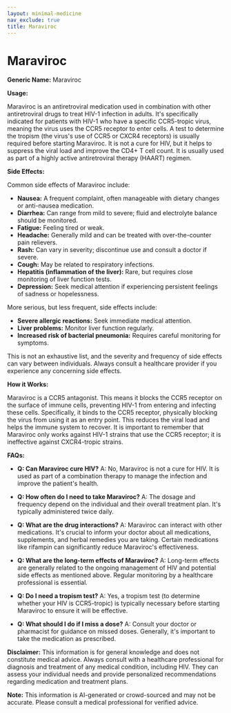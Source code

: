 ```yaml
---
layout: minimal-medicine
nav_exclude: true
title: Maraviroc
---
```


# Maraviroc

**Generic Name:** Maraviroc

**Usage:**

Maraviroc is an antiretroviral medication used in combination with other antiretroviral drugs to treat HIV-1 infection in adults.  It's specifically indicated for patients with HIV-1 who have a specific CCR5-tropic virus, meaning the virus uses the CCR5 receptor to enter cells.  A test to determine the tropism (the virus's use of CCR5 or CXCR4 receptors) is usually required before starting Maraviroc.  It is not a cure for HIV, but it helps to suppress the viral load and improve the CD4+ T cell count.  It is usually used as part of a highly active antiretroviral therapy (HAART) regimen.


**Side Effects:**

Common side effects of Maraviroc include:

* **Nausea:** A frequent complaint, often manageable with dietary changes or anti-nausea medication.
* **Diarrhea:**  Can range from mild to severe; fluid and electrolyte balance should be monitored.
* **Fatigue:** Feeling tired or weak.
* **Headache:**  Generally mild and can be treated with over-the-counter pain relievers.
* **Rash:**  Can vary in severity; discontinue use and consult a doctor if severe.
* **Cough:**  May be related to respiratory infections.
* **Hepatitis (inflammation of the liver):**  Rare, but requires close monitoring of liver function tests.
* **Depression:**  Seek medical attention if experiencing persistent feelings of sadness or hopelessness.

More serious, but less frequent, side effects include:

* **Severe allergic reactions:**  Seek immediate medical attention.
* **Liver problems:**  Monitor liver function regularly.
* **Increased risk of bacterial pneumonia:**  Requires careful monitoring for symptoms.

This is not an exhaustive list, and the severity and frequency of side effects can vary between individuals.  Always consult a healthcare provider if you experience any concerning side effects.


**How it Works:**

Maraviroc is a CCR5 antagonist.  This means it blocks the CCR5 receptor on the surface of immune cells, preventing HIV-1 from entering and infecting these cells.  Specifically, it binds to the CCR5 receptor, physically blocking the virus from using it as an entry point.  This reduces the viral load and helps the immune system to recover.  It is important to remember that Maraviroc only works against HIV-1 strains that use the CCR5 receptor; it is ineffective against CXCR4-tropic strains.


**FAQs:**

* **Q: Can Maraviroc cure HIV?** A: No, Maraviroc is not a cure for HIV.  It is used as part of a combination therapy to manage the infection and improve the patient's health.

* **Q: How often do I need to take Maraviroc?** A: The dosage and frequency depend on the individual and their overall treatment plan.  It's typically administered twice daily.

* **Q: What are the drug interactions?** A: Maraviroc can interact with other medications.  It's crucial to inform your doctor about all medications, supplements, and herbal remedies you are taking.  Certain medications like rifampin can significantly reduce Maraviroc's effectiveness.

* **Q: What are the long-term effects of Maraviroc?** A: Long-term effects are generally related to the ongoing management of HIV and potential side effects as mentioned above.  Regular monitoring by a healthcare professional is essential.

* **Q:  Do I need a tropism test?** A: Yes, a tropism test (to determine whether your HIV is CCR5-tropic) is typically necessary before starting Maraviroc to ensure it will be effective.

* **Q: What should I do if I miss a dose?** A:  Consult your doctor or pharmacist for guidance on missed doses.  Generally, it's important to take the medication as prescribed.


**Disclaimer:** This information is for general knowledge and does not constitute medical advice.  Always consult with a healthcare professional for diagnosis and treatment of any medical condition, including HIV.  They can assess your individual needs and provide personalized recommendations regarding medication and treatment plans.


**Note:** This information is AI-generated or crowd-sourced and may not be accurate. Please consult a medical professional for verified advice.
